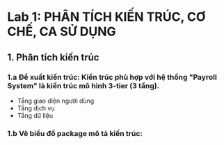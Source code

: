 # Lab 1: PHÂN TÍCH KIẾN TRÚC, CƠ CHẾ, CA SỬ DỤNG
## 1. Phân tích kiến trúc 
### 1.a Đề xuất kiến trúc: Kiến trúc phù hợp với hệ thống "Payroll System" là kiến trúc mô hình 3-tier (3 tầng).
- Tầng giao diện người dùng
- Tầng dịch vụ
- Tầng dữ liệu 
### 1.b Vẽ biểu đồ package mô tả kiến trúc:
